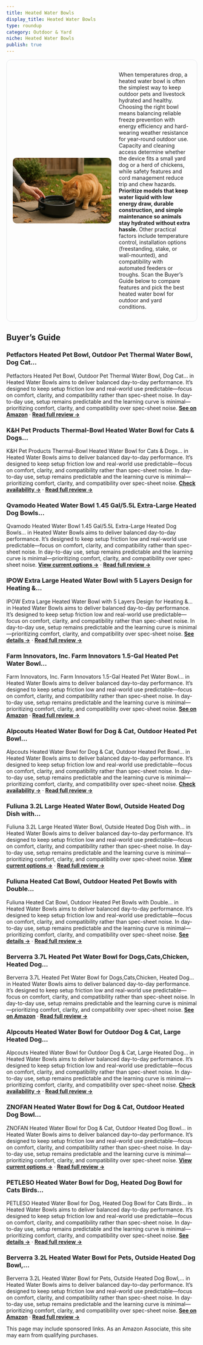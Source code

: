 ```yaml
---
title: Heated Water Bowls
display_title: Heated Water Bowls
type: roundup
category: Outdoor & Yard
niche: Heated Water Bowls
publish: true
---
```


<section class="hero-split" style="width:100%;box-sizing:border-box;border:1px solid #e5e7eb;border-radius:12px;padding:16px;display:grid;grid-template-columns:minmax(260px,40%) 1fr;gap:20px;align-items:center;"><figure style="margin:0;"><img src="/hero/roundups/outdoor-yard/heated-water-bowls.webp" alt="" style="width:100%;height:auto;display:block;border-radius:10px;"/></figure><div class="hero-copy" style="min-width:0;"><p>When temperatures drop, a heated water bowl is often the simplest way to keep outdoor pets and livestock hydrated and healthy. Choosing the right bowl means balancing reliable freeze prevention with energy efficiency and hard-wearing weather resistance for year-round outdoor use. Capacity and cleaning access determine whether the device fits a small yard dog or a herd of chickens, while safety features and cord management reduce trip and chew hazards. <strong>Prioritize models that keep water liquid with low energy draw, durable construction, and simple maintenance so animals stay hydrated without extra hassle.</strong> Other practical factors include temperature control, installation options (freestanding, stake, or wall-mounted), and compatibility with automated feeders or troughs. Scan the Buyer’s Guide below to compare features and pick the best heated water bowl for outdoor and yard conditions.</p></div></section>


<h2>Buyer’s Guide</h2>
<h3>Petfactors Heated Pet Bowl, Outdoor Pet Thermal Water Bowl, Dog Cat…</h3>
<p>Petfactors Heated Pet Bowl, Outdoor Pet Thermal Water Bowl, Dog Cat… in Heated Water Bowls aims to deliver balanced day-to-day performance. It’s designed to keep setup friction low and real-world use predictable&mdash;focus on comfort, clarity, and compatibility rather than spec-sheet noise. In day-to-day use, setup remains predictable and the learning curve is minimal&mdash;prioritizing comfort, clarity, and compatibility over spec-sheet noise. <a href="https://amzn.to/47fS3P5" target="_blank" rel="nofollow sponsored noopener noopener" target="_blank"><strong>See on Amazon</strong></a> · <a href="/reviews/petfactors-heated-pet-bowl-outdoor-pet-thermal-water-bowl-dog-cat-heate-bf31dc65/"><strong>Read full review &rarr;</strong></a></p>
<h3>K&H Pet Products Thermal-Bowl Heated Water Bowl for Cats & Dogs…</h3>
<p>K&H Pet Products Thermal-Bowl Heated Water Bowl for Cats & Dogs… in Heated Water Bowls aims to deliver balanced day-to-day performance. It’s designed to keep setup friction low and real-world use predictable&mdash;focus on comfort, clarity, and compatibility rather than spec-sheet noise. In day-to-day use, setup remains predictable and the learning curve is minimal&mdash;prioritizing comfort, clarity, and compatibility over spec-sheet noise. <a href="https://amzn.to/46R7X1N" target="_blank" rel="nofollow sponsored noopener noopener" target="_blank"><strong>Check availability &rarr;</strong></a> · <a href="/reviews/k-h-pet-products-thermal-bowl-heated-water-bowl-for-cats-dogs-outside-s-a9d2e0b0/"><strong>Read full review &rarr;</strong></a></p>
<h3>Qvamodo Heated Water Bowl 1.45 Gal/5.5L Extra-Large Heated Dog Bowls…</h3>
<p>Qvamodo Heated Water Bowl 1.45 Gal/5.5L Extra-Large Heated Dog Bowls… in Heated Water Bowls aims to deliver balanced day-to-day performance. It’s designed to keep setup friction low and real-world use predictable&mdash;focus on comfort, clarity, and compatibility rather than spec-sheet noise. In day-to-day use, setup remains predictable and the learning curve is minimal&mdash;prioritizing comfort, clarity, and compatibility over spec-sheet noise. <a href="https://amzn.to/4nzYJya" target="_blank" rel="nofollow sponsored noopener noopener" target="_blank"><strong>View current options &rarr;</strong></a> · <a href="/reviews/qvamodo-heated-water-bowl-1-45-gal-5-5l-extra-large-heated-dog-bowls-fo-b31f1570/"><strong>Read full review &rarr;</strong></a></p>
<h3>IPOW Extra Large Heated Water Bowl with 5 Layers Design for Heating &…</h3>
<p>IPOW Extra Large Heated Water Bowl with 5 Layers Design for Heating &… in Heated Water Bowls aims to deliver balanced day-to-day performance. It’s designed to keep setup friction low and real-world use predictable&mdash;focus on comfort, clarity, and compatibility rather than spec-sheet noise. In day-to-day use, setup remains predictable and the learning curve is minimal&mdash;prioritizing comfort, clarity, and compatibility over spec-sheet noise. <a href="https://amzn.to/4ntxoxE" target="_blank" rel="nofollow sponsored noopener noopener" target="_blank"><strong>See details &rarr;</strong></a> · <a href="/reviews/ipow-extra-large-heated-water-bowl-with-5-layers-design-for-heating-hea-bdcb37ff/"><strong>Read full review &rarr;</strong></a></p>
<h3>Farm Innovators, Inc. Farm Innovators 1.5-Gal Heated Pet Water Bowl…</h3>
<p>Farm Innovators, Inc. Farm Innovators 1.5-Gal Heated Pet Water Bowl… in Heated Water Bowls aims to deliver balanced day-to-day performance. It’s designed to keep setup friction low and real-world use predictable&mdash;focus on comfort, clarity, and compatibility rather than spec-sheet noise. In day-to-day use, setup remains predictable and the learning curve is minimal&mdash;prioritizing comfort, clarity, and compatibility over spec-sheet noise. <a href="https://amzn.to/3WjW7IO" target="_blank" rel="nofollow sponsored noopener noopener" target="_blank"><strong>See on Amazon</strong></a> · <a href="/reviews/farm-innovators-inc-farm-innovators-1-5-gal-heated-pet-water-bowl-for-d-25d0f03f/"><strong>Read full review &rarr;</strong></a></p>
<h3>Alpcouts Heated Water Bowl for Dog & Cat, Outdoor Heated Pet Bowl…</h3>
<p>Alpcouts Heated Water Bowl for Dog & Cat, Outdoor Heated Pet Bowl… in Heated Water Bowls aims to deliver balanced day-to-day performance. It’s designed to keep setup friction low and real-world use predictable&mdash;focus on comfort, clarity, and compatibility rather than spec-sheet noise. In day-to-day use, setup remains predictable and the learning curve is minimal&mdash;prioritizing comfort, clarity, and compatibility over spec-sheet noise. <a href="https://amzn.to/4mOW5ne" target="_blank" rel="nofollow sponsored noopener noopener" target="_blank"><strong>Check availability &rarr;</strong></a> · <a href="/reviews/alpcouts-heated-water-bowl-for-dog-cat-outdoor-heated-pet-bowl-with-ant-d2d12f33/"><strong>Read full review &rarr;</strong></a></p>
<h3>Fuliuna 3.2L Large Heated Water Bowl, Outside Heated Dog Dish with…</h3>
<p>Fuliuna 3.2L Large Heated Water Bowl, Outside Heated Dog Dish with… in Heated Water Bowls aims to deliver balanced day-to-day performance. It’s designed to keep setup friction low and real-world use predictable&mdash;focus on comfort, clarity, and compatibility rather than spec-sheet noise. In day-to-day use, setup remains predictable and the learning curve is minimal&mdash;prioritizing comfort, clarity, and compatibility over spec-sheet noise. <a href="https://amzn.to/46T4TlQ" target="_blank" rel="nofollow sponsored noopener noopener" target="_blank"><strong>View current options &rarr;</strong></a> · <a href="/reviews/fuliuna-3-2l-large-heated-water-bowl-outside-heated-dog-dish-with-chew-9ec6184a/"><strong>Read full review &rarr;</strong></a></p>
<h3>Fuliuna Heated Cat Bowl, Outdoor Heated Pet Bowls with Double…</h3>
<p>Fuliuna Heated Cat Bowl, Outdoor Heated Pet Bowls with Double… in Heated Water Bowls aims to deliver balanced day-to-day performance. It’s designed to keep setup friction low and real-world use predictable&mdash;focus on comfort, clarity, and compatibility rather than spec-sheet noise. In day-to-day use, setup remains predictable and the learning curve is minimal&mdash;prioritizing comfort, clarity, and compatibility over spec-sheet noise. <a href="https://amzn.to/3VQc9tU" target="_blank" rel="nofollow sponsored noopener noopener" target="_blank"><strong>See details &rarr;</strong></a> · <a href="/reviews/fuliuna-heated-cat-bowl-outdoor-heated-pet-bowls-with-double-stainless-32104626/"><strong>Read full review &rarr;</strong></a></p>
<h3>Berverra 3.7L Heated Pet Water Bowl for Dogs,Cats,Chicken, Heated Dog…</h3>
<p>Berverra 3.7L Heated Pet Water Bowl for Dogs,Cats,Chicken, Heated Dog… in Heated Water Bowls aims to deliver balanced day-to-day performance. It’s designed to keep setup friction low and real-world use predictable&mdash;focus on comfort, clarity, and compatibility rather than spec-sheet noise. In day-to-day use, setup remains predictable and the learning curve is minimal&mdash;prioritizing comfort, clarity, and compatibility over spec-sheet noise. <a href="https://amzn.to/4355D6i" target="_blank" rel="nofollow sponsored noopener noopener" target="_blank"><strong>See on Amazon</strong></a> · <a href="/reviews/berverra-3-7l-heated-pet-water-bowl-for-dogs-cats-chicken-heated-dog-wa-4eea04ba/"><strong>Read full review &rarr;</strong></a></p>
<h3>Alpcouts Heated Water Bowl for Outdoor Dog & Cat, Large Heated Dog…</h3>
<p>Alpcouts Heated Water Bowl for Outdoor Dog & Cat, Large Heated Dog… in Heated Water Bowls aims to deliver balanced day-to-day performance. It’s designed to keep setup friction low and real-world use predictable&mdash;focus on comfort, clarity, and compatibility rather than spec-sheet noise. In day-to-day use, setup remains predictable and the learning curve is minimal&mdash;prioritizing comfort, clarity, and compatibility over spec-sheet noise. <a href="https://amzn.to/4nWwBoE" target="_blank" rel="nofollow sponsored noopener noopener" target="_blank"><strong>Check availability &rarr;</strong></a> · <a href="/reviews/alpcouts-heated-water-bowl-for-outdoor-dog-cat-large-heated-dog-bowl-pr-b8ffbdf0/"><strong>Read full review &rarr;</strong></a></p>
<h3>ZNOFAN Heated Water Bowl for Dog & Cat, Outdoor Heated Dog Bowl…</h3>
<p>ZNOFAN Heated Water Bowl for Dog & Cat, Outdoor Heated Dog Bowl… in Heated Water Bowls aims to deliver balanced day-to-day performance. It’s designed to keep setup friction low and real-world use predictable&mdash;focus on comfort, clarity, and compatibility rather than spec-sheet noise. In day-to-day use, setup remains predictable and the learning curve is minimal&mdash;prioritizing comfort, clarity, and compatibility over spec-sheet noise. <a href="https://amzn.to/48MWva4" target="_blank" rel="nofollow sponsored noopener noopener" target="_blank"><strong>View current options &rarr;</strong></a> · <a href="/reviews/znofan-heated-water-bowl-for-dog-cat-outdoor-heated-dog-bowl-provides-d-2c4ec38c/"><strong>Read full review &rarr;</strong></a></p>
<h3>PETLESO Heated Water Bowl for Dog, Heated Dog Bowl for Cats Birds…</h3>
<p>PETLESO Heated Water Bowl for Dog, Heated Dog Bowl for Cats Birds… in Heated Water Bowls aims to deliver balanced day-to-day performance. It’s designed to keep setup friction low and real-world use predictable&mdash;focus on comfort, clarity, and compatibility rather than spec-sheet noise. In day-to-day use, setup remains predictable and the learning curve is minimal&mdash;prioritizing comfort, clarity, and compatibility over spec-sheet noise. <a href="https://amzn.to/3KELBJv" target="_blank" rel="nofollow sponsored noopener noopener" target="_blank"><strong>See details &rarr;</strong></a> · <a href="/reviews/petleso-heated-water-bowl-for-dog-heated-dog-bowl-for-cats-birds-chicke-532f8844/"><strong>Read full review &rarr;</strong></a></p>
<h3>Berverra 3.2L Heated Water Bowl for Pets, Outside Heated Dog Bowl,…</h3>
<p>Berverra 3.2L Heated Water Bowl for Pets, Outside Heated Dog Bowl,… in Heated Water Bowls aims to deliver balanced day-to-day performance. It’s designed to keep setup friction low and real-world use predictable&mdash;focus on comfort, clarity, and compatibility rather than spec-sheet noise. In day-to-day use, setup remains predictable and the learning curve is minimal&mdash;prioritizing comfort, clarity, and compatibility over spec-sheet noise. <a href="https://amzn.to/42sMcEh" target="_blank" rel="nofollow sponsored noopener noopener" target="_blank"><strong>See on Amazon</strong></a> · <a href="/reviews/berverra-3-2l-heated-water-bowl-for-pets-outside-heated-dog-bowl-large-361a132a/"><strong>Read full review &rarr;</strong></a></p>
<aside class="disclosure">This page may include sponsored links. As an Amazon Associate, this site may earn from qualifying purchases.</aside>
